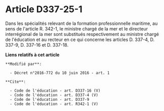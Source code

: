 # Article D337-25-1

Dans les spécialités relevant de la formation professionnelle maritime, au sens de l'article R. 342-1, le ministre chargé de
la mer et le directeur interrégional de la mer sont substitués respectivement au ministre chargé de l'éducation et au recteur
en ce qui concerne les articles D. 337-4, 
D. 337-9, D. 337-16 et D. 337-18.

**Liens relatifs à cet article**

	**Modifié par**:

	  - Décret n°2016-772 du 10 juin 2016 - art. 1

	**Cite**:

	  - Code de l'éducation - art. D337-16 (V)
	  - Code de l'éducation - art. D337-4 (V)
	  - Code de l'éducation - art. D337-9
	  - Code de l'éducation - art. R342-1 (V)
